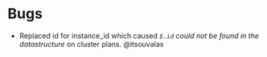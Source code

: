 # Bugs

* Replaced id for instance_id which caused _`$.id` could not be found in the datastructure_ on cluster plans. @itsouvalas